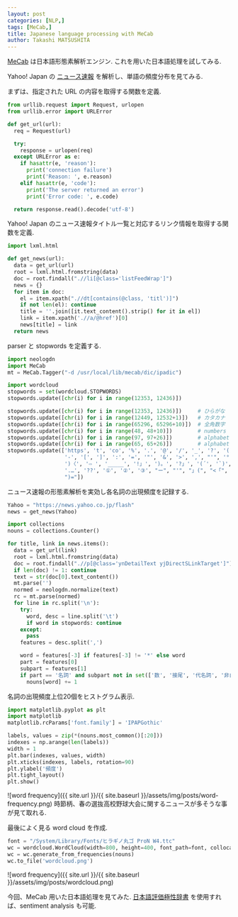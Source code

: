 ```yaml
---
layout: post
categories: [NLP,]
tags: [MeCab,]
title: Japanese language processing with MeCab
author: Takashi MATSUSHITA
---
```

[MeCab](http://taku910.github.io/mecab/) は日本語形態素解析エンジン. これを用いた日本語処理を試してみる.

Yahoo! Japan の [ニュース速報](https://news.yahoo.co.jp/flash) を解析し、単語の頻度分布を見てみる.

まずは、指定された URL の内容を取得する関数を定義.
```python
from urllib.request import Request, urlopen
from urllib.error import URLError

def get_url(url):
  req = Request(url)

  try:
    response = urlopen(req)
  except URLError as e:
    if hasattr(e, 'reason'):
      print('connection failure')
      print('Reason: ', e.reason)
    elif hasattr(e, 'code'):
      print('The server returned an error')
      print('Error code: ', e.code)

  return response.read().decode('utf-8')
```
Yahoo! Japan のニュース速報タイトル一覧と対応するリンク情報を取得する関数を定義.
```python
import lxml.html

def get_news(url):
  data = get_url(url)
  root = lxml.html.fromstring(data)
  doc = root.findall(".//li[@class='listFeedWrap']") 
  news = {}
  for item in doc:
    el = item.xpath(".//dt[contains(@class, 'titl')]") 
    if not len(el): continue
    title = ''.join([it.text_content().strip() for it in el])
    link = item.xpath('.//a/@href')[0]
    news[title] = link
  return news
```
parser と stopwords を定義する.
```python
import neologdn
import MeCab
mt = MeCab.Tagger("-d /usr/local/lib/mecab/dic/ipadic")

import wordcloud
stopwords = set(wordcloud.STOPWORDS)
stopwords.update([chr(i) for i in range(12353, 12436)])

stopwords.update([chr(i) for i in range(12353, 12436)])     # ひらがな
stopwords.update([chr(i) for i in range(12449, 12532+1)])   # カタカナ
stopwords.update([chr(i) for i in range(65296, 65296+10)])  # 全角数字
stopwords.update([chr(i) for i in range(48, 48+10)])        # numbers
stopwords.update([chr(i) for i in range(97, 97+26)])        # alphabet lowercase
stopwords.update([chr(i) for i in range(65, 65+26)])        # alphabet uppercase
stopwords.update(['https', 't', 'co', '%', '.', '@', '/', '_', '?', '(', ')', '#', '!', '|', ')、',
                  '-', '[', ']', ':', '=', '"', '&', '>', ',', "'", '°', '$', '″', '://', '@_',
                  ')〈', '⇨ ', '_____', '!」', ')。', '?」', '(´', '`)', '%、', '--', '...', '://',
                  '.…', '??', '①', '②', '③', "ー", "'", "」(", "<「", "<", ")(", ")「", ")」",
                  ")="])
```
ニュース速報の形態素解析を実効し各名詞の出現頻度を記録する.
```python
Yahoo = "https://news.yahoo.co.jp/flash"
news = get_news(Yahoo)

import collections
nouns = collections.Counter()

for title, link in news.items():
  data = get_url(link)
  root = lxml.html.fromstring(data)
  doc = root.findall(".//p[@class='ynDetailText yjDirectSLinkTarget']") 
  if len(doc) != 1: continue
  text = str(doc[0].text_content())
  mt.parse('')
  normed = neologdn.normalize(text)
  rc = mt.parse(normed)
  for line in rc.split('\n'):
    try:
      word, desc = line.split('\t')
      if word in stopwords: continue
    except:
      pass
    features = desc.split(',')

    word = features[-3] if features[-3] != '*' else word
    part = features[0]
    subpart = features[1]
    if part == '名詞' and subpart not in set(['数', '接尾', '代名詞', '非自立', '副詞可能']):
      nouns[word] += 1
```
名詞の出現頻度上位20個をヒストグラム表示.
```python
import matplotlib.pyplot as plt
import matplotlib
matplotlib.rcParams['font.family'] = 'IPAPGothic'

labels, values = zip(*(nouns.most_common()[:20]))
indexes = np.arange(len(labels))
width = 1
plt.bar(indexes, values, width)
plt.xticks(indexes, labels, rotation=90)
plt.ylabel('頻度')
plt.tight_layout()
plt.show()
```
![word frequency]({{ site.url }}/{{ site.baseurl }}/assets/img/posts/word-frequency.png)
時節柄、春の選抜高校野球大会に関するニュースが多そうな事が見て取れる.

最後によく見る word cloud を作成.
```python
font = "/System/Library/Fonts/ヒラギノ丸ゴ ProN W4.ttc"
wc = wordcloud.WordCloud(width=800, height=400, font_path=font, collocations=False)
wc = wc.generate_from_frequencies(nouns)
wc.to_file('wordcloud.png')
```
![word frequency]({{ site.url }}/{{ site.baseurl }}/assets/img/posts/wordcloud.png)

今回、MeCab 用いた日本語処理を見てみた. [日本語評価極性辞書](http://www.cl.ecei.tohoku.ac.jp/index.php?Open%20Resources%2FJapanese%20Sentiment%20Polarity%20Dictionary) を使用すれば、sentiment analysis も可能.
